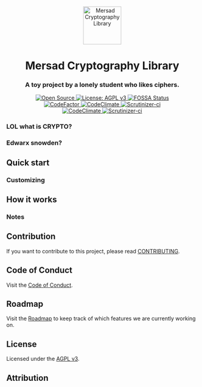 <p align="center">
  <br>
  <a href="#">
    <img src="" width="100" alt="Mersad Cryptography Library"/>
  </a>
</p>

<h1 align="center">Mersad Cryptography Library</h1>
<h3 align="center">A toy project by a lonely student who likes ciphers.</h3>
<p align="center">

<p align="center">
  <a title="Open Source" href="https://opensource.com/resources/what-open-source/" target="_blank">
    <img src="https://img.shields.io/badge/Open%20Source-Forever-brightgreen?style=flat-square" alt="Open Source">
  </a>
  <a title="License: AGPL v3" href="https://www.opensource.org/licenses/AGPL-3.0" target="_blank">
    <img src="https://img.shields.io/badge/License-AGPL%20v3-blue?style=flat-square&logo=gnu" alt="License: AGPL v3">
  </a>
  <a title="License: FOSSA Status" href="https://app.fossa.com/projects/git%2Bgithub.com%2Fazadeh-afzar%2FMersad-Cryptography-Library?ref=badge_shield" target="_blank">
    <img src="https://app.fossa.com/api/projects/git%2Bgithub.com%2Fazadeh-afzar%2FMersad-Cryptography-Library.svg?type=shield" alt="FOSSA Status"/>
  </a>
  
  <br>
  
  <a title="Code Quality: Codefactor.io" href="https://www.codefactor.io/repository/github/azadeh-afzar/mersad-cryptography-library" target="_blank">
    <img src="https://www.codefactor.io/repository/github/azadeh-afzar/mersad-cryptography-library/badge?style=flat-square" alt="CodeFactor"/>
  </a>
  <a title="Code Quality: CodeClimate.com" href="https://codeclimate.com/github/azadeh-afzar/Mersad-Cryptography-Library/maintainability" target="_blank">
    <img src="https://api.codeclimate.com/v1/badges/8563287fcf44d38e4077/maintainability" alt="CodeClimate"/>
  </a>
    <a title="Code Quality: Scrutinizer-ci.com" href="https://scrutinizer-ci.com/g/azadeh-afzar/Mersad-Cryptography-Library/?branch=master" target="_blank">
    <img src="https://scrutinizer-ci.com/g/azadeh-afzar/Mersad-Cryptography-Library/badges/quality-score.png?b=master" alt="Scrutinizer-ci"/>
  </a>
  
  <br>
  
  <a title="Test Coverage: CodeClimate.com" href="https://codeclimate.com/github/azadeh-afzar/Mersad-Cryptography-Library/test_coverage" target="_blank">
    <img src="https://api.codeclimate.com/v1/badges/8563287fcf44d38e4077/test_coverage" alt="CodeClimate"/>
  </a>
  <a title="Test Coverage: Scrutinizer-ci.com" href="https://scrutinizer-ci.com/g/azadeh-afzar/Mersad-Cryptography-Library/?branch=master" target="_blank">
    <img src="https://scrutinizer-ci.com/g/azadeh-afzar/Mersad-Cryptography-Library/badges/coverage.png?b=master" alt="Scrutinizer-ci"/>
  </a>
</p>


### LOL what is CRYPTO?

### Edwarx snowden?

## Quick start


### Customizing

## How it works


### Notes


## Contribution

If you want to contribute to this project, please read [CONTRIBUTING](CONTRIBUTING.md).

## Code of Conduct

Visit the [Code of Conduct](CODE_OF_CONDUCT.md).

## Roadmap

Visit the [Roadmap](ROADMAP.md) to keep track of which features we are currently working on.

## License

Licensed under the [AGPL v3](LICENSE).

## Attribution

